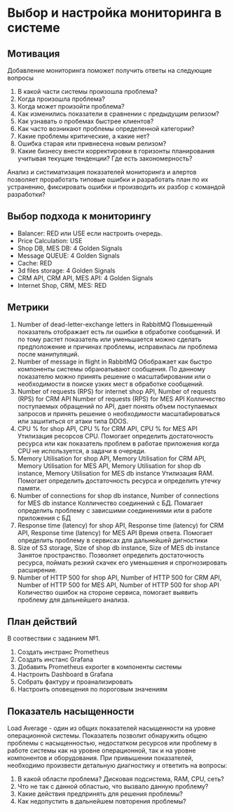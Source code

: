 # Выбор и настройка мониторинга в системе

## Мотивация

Добавление мониторинга поможет получить ответы на следующие вопросы

1. В какой части системы произошла проблема?
2. Когда произошла проблема?
3. Когда может произойти проблема?
4. Как изменились показатели в сравнении с предыдущим релизом?
5. Как узнавать о пробемах быстрее клиентов?
6. Как часто возникают проблемы определенной категории?
7. Какие проблемы критические, а какие нет?
8. Ошибка старая или привнесена новым релизом?
9. Какие бизнесу внести корректировки в горизонты планирования учитывая текущие тенденции? Где есть закономерность?

Анализ и систиматизация показателей мониторинга и алертов позволяет проработать типовые ошибки и разработать план по их устранению, фиксировать ошибки и производить их разбор с командой разработки?

## Выбор подхода к мониторингу

- Balancer: RED или USE если настроить очередь.
- Price Calculation: USE
- Shop DB, MES DB: 4 Golden Signals
- Message QUEUE: 4 Golden Signals
- Cache: RED
- 3d files storage: 4 Golden Signals
- CRM API, CRM API, MES API: 4 Golden Signals
- Internet Shop, CRM, MES: RED

## Метрики

1. Number of dead-letter-exchange letters in RabbitMQ
    Повышенный показатель отображает есть ли ошибки в обработке сообщений. И по тому растет показатель или уменьшается можно сделать предположение и причинах проблемы, исправилась ли проблема после манипуляций.
2. Number of message in flight in RabbitMQ
    Обображает как быстро компоненты системы обраюатывают сообщения. По данному показателю можно принять решение о масштабировании или о необходимости в поиске узких мест в обработке сообщений.
3. Number of requests (RPS) for internet shop API, Number of requests (RPS) for CRM API
Number of requests (RPS) for MES API
    Колличество поступаемых обращений по API, дает понять объем поступаемых запросов и принять решение о необходимости масштабироваться или зашититься от атаки типа DDOS.
4. CPU % for shop API, CPU % for CRM API, CPU % for MES API
    Утилизация ресорсов CPU. Помогает определить достаточность ресурса или как показатель проблем в работае приложения когда CPU не используется, а задачи в очереди.
5. Memory Utilisation for shop API, Memory Utilisation for CRM API, Memory Utilisation for MES API, Memory Utilisation for shop db instance, Memory Utilisation for MES db instance
    Утилизация RAM. Помогает определить достаточность ресурса и определить утечку памяти.
6. Number of connections for shop db instance, Number of connections for MES db instance
    Колличество соединений с БД. Помагает определить проблему с зависшими соединениями или в работе приложения с БД
7. Response time (latency) for shop API, Response time (latency) for CRM API, Response time (latency) for MES API
    Время ответа. Помогает определить проблему в сервисах для дальнейшей дигностики
8. Size of S3 storage, Size of shop db instance, Size of MES db instance
    Занятое пространство. Позволяет определить достаточность ресурса, поймать резкий скачек его уменьшения и спрогнозировать расширение.
9. Number of HTTP 500 for shop API, Number of HTTP 500 for CRM API, Number of HTTP 500 for MES API, Number of HTTP 500 for shop API
    Количество ошибок на стороне сервиса, помогает выявить проблему для дальнейшего анализа.

## План действий

В соотвествии с заданием №1.

1. Создать инстранс Prometheus
2. Создать инстанс Grafana
3. Добавить Prometheus exporter в компоненты системы
4. Настроить Dashboard в Grafana
5. Собрать фактуру и проанализировать
6. Настроить оповещения по пороговым значениям

## Показатель насыщенности

Load Average - один из общих показателей насыщенности на уровне операционной системы. Показатель позволит обнаружить общею проблемы с насыщенностью, недостатком ресурсов или проблему в работе системы как на уровне операционной, так и на уровне компонентов и оборудования. При привышении показателей, необходимо произвести детальную диагностику и ответить на вопросы:
1. В какой области проблема? Дисковая подсистема, RAM, CPU, сеть?
2. Что не так с данной областью, что вызвало данную проблему?
3. Какие действия предпринять для решения проблемы?
4. Как недопустить в дальнейшем повторения проблемы?